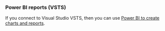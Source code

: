 
<a id="powerbi-reports"></a>
### Power BI reports (VSTS)  
If you connect to Visual Studio VSTS, then you can use [Power BI to create charts and reports](../../report/powerbi/report-on-vso-with-power-bi-vs.md). 


